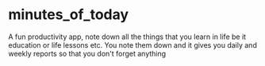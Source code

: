 # minutes_of_today
A fun productivity app, note down all the things that you learn in life be it education or life lessons etc. You note them down and it gives you daily and weekly reports so that you don't forget anything
